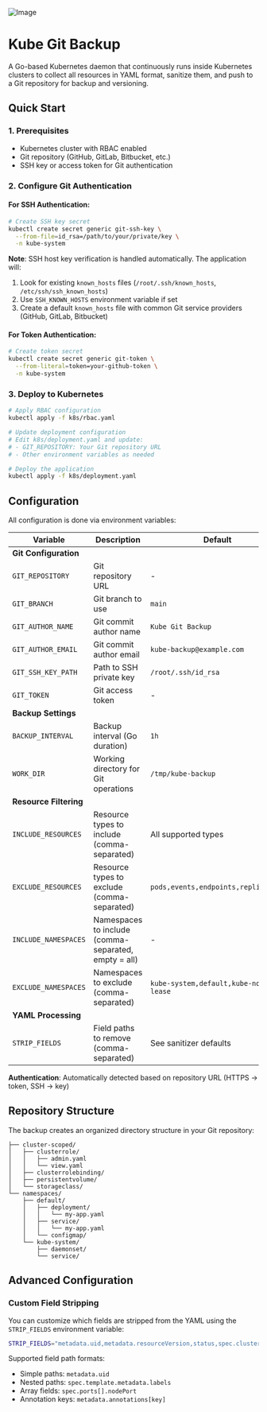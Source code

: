 ![Image](https://repository-images.githubusercontent.com/1029881539/9d1c411f-d51c-40cb-819d-0dbb45e232ea)

# Kube Git Backup

A Go-based Kubernetes daemon that continuously runs inside Kubernetes clusters to collect all resources in YAML format, sanitize them, and push to a Git repository for backup and versioning.

## Quick Start

### 1. Prerequisites

- Kubernetes cluster with RBAC enabled
- Git repository (GitHub, GitLab, Bitbucket, etc.)
- SSH key or access token for Git authentication

### 2. Configure Git Authentication

#### For SSH Authentication:
```bash
# Create SSH key secret
kubectl create secret generic git-ssh-key \
  --from-file=id_rsa=/path/to/your/private/key \
  -n kube-system
```

**Note**: SSH host key verification is handled automatically. The application will:
1. Look for existing `known_hosts` files (`/root/.ssh/known_hosts`, `/etc/ssh/ssh_known_hosts`)
2. Use `SSH_KNOWN_HOSTS` environment variable if set
3. Create a default `known_hosts` file with common Git service providers (GitHub, GitLab, Bitbucket)

#### For Token Authentication:
```bash
# Create token secret
kubectl create secret generic git-token \
  --from-literal=token=your-github-token \
  -n kube-system
```

### 3. Deploy to Kubernetes

```bash
# Apply RBAC configuration
kubectl apply -f k8s/rbac.yaml

# Update deployment configuration
# Edit k8s/deployment.yaml and update:
# - GIT_REPOSITORY: Your Git repository URL
# - Other environment variables as needed

# Deploy the application
kubectl apply -f k8s/deployment.yaml
```

## Configuration

All configuration is done via environment variables:

| Variable | Description | Default | Required |
|----------|-------------|---------|----------|
| **Git Configuration** | | | |
| `GIT_REPOSITORY` | Git repository URL | - | ✅ |
| `GIT_BRANCH` | Git branch to use | `main` | ❌ |
| `GIT_AUTHOR_NAME` | Git commit author name | `Kube Git Backup` | ❌ |
| `GIT_AUTHOR_EMAIL` | Git commit author email | `kube-backup@example.com` | ❌ |
| `GIT_SSH_KEY_PATH` | Path to SSH private key | `/root/.ssh/id_rsa` | ❌ |
| `GIT_TOKEN` | Git access token | - | ❌ |
| **Backup Settings** | | | |
| `BACKUP_INTERVAL` | Backup interval (Go duration) | `1h` | ❌ |
| `WORK_DIR` | Working directory for Git operations | `/tmp/kube-backup` | ❌ |
| **Resource Filtering** | | | |
| `INCLUDE_RESOURCES` | Resource types to include (comma-separated) | All supported types | ❌ |
| `EXCLUDE_RESOURCES` | Resource types to exclude (comma-separated) | `pods,events,endpoints,replicasets` | ❌ |
| `INCLUDE_NAMESPACES` | Namespaces to include (comma-separated, empty = all) | - | ❌ |
| `EXCLUDE_NAMESPACES` | Namespaces to exclude (comma-separated) | `kube-system,default,kube-node-lease` | ❌ |
| **YAML Processing** | | | |
| `STRIP_FIELDS` | Field paths to remove (comma-separated) | See sanitizer defaults | ❌ |

**Authentication**: Automatically detected based on repository URL (HTTPS → token, SSH → key)

## Repository Structure

The backup creates an organized directory structure in your Git repository:

```
├── cluster-scoped/
│   ├── clusterrole/
│   │   ├── admin.yaml
│   │   └── view.yaml
│   ├── clusterrolebinding/
│   ├── persistentvolume/
│   └── storageclass/
└── namespaces/
    ├── default/
    │   ├── deployment/
    │   │   └── my-app.yaml
    │   ├── service/
    │   │   └── my-app.yaml
    │   └── configmap/
    └── kube-system/
        ├── daemonset/
        └── service/
```

## Advanced Configuration

### Custom Field Stripping

You can customize which fields are stripped from the YAML using the `STRIP_FIELDS` environment variable:

```bash
STRIP_FIELDS="metadata.uid,metadata.resourceVersion,status,spec.clusterIP,metadata.annotations[custom.io/annotation]"
```

Supported field path formats:
- Simple paths: `metadata.uid`
- Nested paths: `spec.template.metadata.labels`
- Array fields: `spec.ports[].nodePort`
- Annotation keys: `metadata.annotations[key]`
